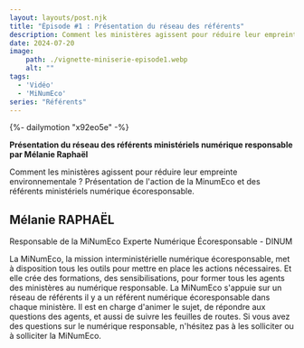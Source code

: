```yaml
---
layout: layouts/post.njk
title: "Épisode #1 : Présentation du réseau des référents"
description: Comment les ministères agissent pour réduire leur empreinte environnementale ? Présentation de l'action de la MinumEco et des référents ministériels numérique écoresponsable.
date: 2024-07-20
image:
    path: ./vignette-miniserie-episode1.webp
    alt: ""
tags:
  - 'Vidéo'
  - 'MiNumEco'
series: "Référents"
---
```

<!-- intégraton vidéo dailymotion de la chaine de la DINUM -->
{%- dailymotion "x92eo5e" -%}

<!-- légende de la vidéo-->
**Présentation du réseau des référents ministériels numérique responsable par Mélanie Raphaël**

<!-- description-->
Comment les ministères agissent pour réduire leur empreinte environnementale ? Présentation de l'action de la MinumEco et des référents ministériels numérique écoresponsable.

<!-- transcription-->

## Mélanie RAPHAËL
Responsable de la MiNumEco
Experte Numérique Écoresponsable - DINUM

La MiNumEco, la mission interministérielle numérique écoresponsable, met à disposition tous les outils pour mettre en place les actions nécessaires.
Et elle crée des formations, des sensibilisations, pour former tous les agents des ministères au numérique responsable.
La MiNumEco s'appuie sur un réseau de référents il y a un référent numérique écoresponsable dans chaque ministère.
Il est en charge d'animer le sujet, de répondre aux questions des agents, et aussi de suivre les feuilles de routes.
Si vous avez des questions sur le numérique responsable, n'hésitez pas à les solliciter ou à solliciter la MiNumEco.


